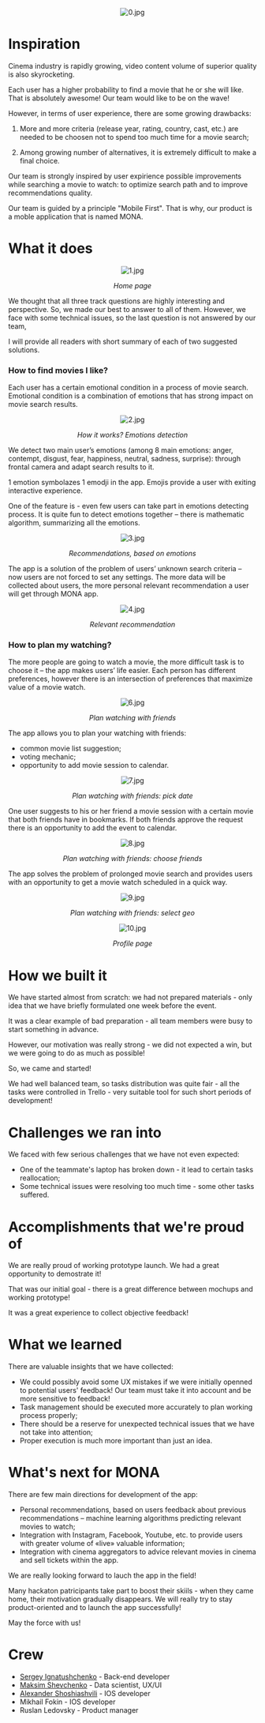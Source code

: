 <p align="center">
<img src="./screenshots/0.jpg" alt="0.jpg"/>
</p>

# **Inspiration**

Cinema industry is rapidly growing, video content volume of superior quality is also skyrocketing.

Each user has a higher probability to find a movie that he or she will like. That is absolutely awesome! Our team would like to be on the wave!

However, in terms of user experience, there are some growing drawbacks:

1) More and more criteria (release year, rating, country, cast, etc.) are needed to be choosen not to spend too much time for a movie search;

2) Among growing number of alternatives, it is extremely difficult to make a final choice.

Our team is strongly inspired by user expirience possible improvements while searching a movie to watch: to optimize search path and to improve recommendations quality.

Our team is guided by a principle "Mobile First". That is why, our product is a moble application that is named MONA.

# **What it does**

<p align="center">
<img src="./screenshots/1.jpg" alt="1.jpg"/>
</p>
<p align="center">
  <i>Home page</i>
</p>

We thought that all three track questions are highly interesting and perspective. So, we made our best to answer to all of them. However, we face with some technical issues, so the last question is not answered by our team,

I will provide all readers with short summary of each of two suggested solutions.

### **How to find movies I like?**

Each user has a certain emotional condition in a process of movie search. Emotional condition is a combination of emotions that has strong impact on movie search results.

<p align="center">
<img src="./screenshots/2.jpg" alt="2.jpg"/>
</p>
<p align="center">
  <i>How it works? Emotions detection</i>
</p>

We detect two main user’s emotions (among 8 main emotions: anger, contempt, disgust, fear, happiness, neutral, sadness, surprise): through frontal camera and adapt search results to it.

1 emotion symbolazes 1 emodji in the app. Emojis provide a user with exiting interactive experience.

One of the feature is - even few users can take part in emotions detecting process. It is quite fun to detect emotions together – there is mathematic algorithm, summarizing all the emotions.

<p align="center">
<img src="./screenshots/3.jpg" alt="3.jpg"/>
</p>
<p align="center">
  <i>Recommendations, based on emotions</i>
</p>

The app is a solution of the problem of users’ unknown search criteria – now users are not forced to set any settings. The more data will be collected about users, the more personal relevant recommendation a user will get through MONA app.

<p align="center">
<img src="./screenshots/4.jpg" alt="4.jpg"/>
</p>
<p align="center">
  <i>Relevant recommendation</i>
</p>

### **How to plan my watching?**

The more people are going to watch a movie, the more difficult task is to choose it – the app makes users’ life easier. Each person has different preferences, however there is an intersection of preferences that maximize value of a movie watch.

<p align="center">
<img src="./screenshots/6.jpg" alt="6.jpg"/>
</p>
<p align="center">
  <i>Plan watching with friends</i>
</p>

The app allows you to plan your watching with friends:

* common movie list suggestion;
* voting mechanic;
* opportunity to add movie session to calendar.

<p align="center">
<img src="./screenshots/7.jpg" alt="7.jpg"/>
</p>
<p align="center">
  <i>Plan watching with friends: pick date</i>
</p>

One user suggests to his or her friend a movie session with a certain movie that both friends have in bookmarks. If both friends approve the request there is an opportunity to add the event to calendar.

<p align="center">
<img src="./screenshots/8.jpg" alt="8.jpg"/>
</p>
<p align="center">
  <i>Plan watching with friends: choose friends</i>
</p>

The app solves the problem of prolonged movie search and provides users with an opportunity to get a movie watch scheduled in a quick way.

<p align="center">
<img src="./screenshots/9.jpg" alt="9.jpg"/>
</p>
<p align="center">
  <i>Plan watching with friends: select geo</i>
</p>

<p align="center">
<img src="./screenshots/10.jpg" alt="10.jpg"/>
</p>
<p align="center">
  <i>Profile page</i>
</p>

# **How we built it**

We have started almost from scratch: we had not prepared materials - only idea that we have briefly formulated one week before the event.

It was a clear example of bad preparation - all team members were busy to start something in advance.

However, our motivation was really strong - we did not expected a win, but we were going to do as much as possible!

So, we came and started!

We had well balanced team, so tasks distribution was quite fair - all the tasks were controlled in Trello - very suitable tool for such short periods of development!

# **Challenges we ran into**

We faced with few serious challenges that we have not even expected:

* One of the teammate's laptop has broken down - it lead to certain tasks reallocation;
* Some technical issues were resolving too much time - some other tasks suffered.

# **Accomplishments that we're proud of**

We are really proud of working prototype launch. We had a great opportunity to demostrate it!

That was our initial goal - there is a great difference between mochups and working prototype!

It was a great experience to collect objective feedback!

# **What we learned**

There are valuable insights that we have collected:

* We could possibly avoid some UX mistakes if we were initially openned to potential users' feedback! Our team must take it into account and be more sensitive to feedback!
* Task management should be executed more accurately to plan working process properly;
* There should be a reserve for unexpected technical issues that we have not take into attention;
* Proper execution is much more important than just an idea.

# **What's next for MONA**

There are few main directions for development of the app:

* Personal recommendations, based on users feedback about previous recommendations – machine learning algorithms predicting relevant movies to watch;
* Integration with Instagram, Facebook, Youtube, etc. to provide users with greater volume of «live» valuable information;
* Integration with cinema aggregators to advice relevant movies in cinema and sell tickets within the app.

We are really looking forward to lauch the app in the field!

Many hackaton patricipants take part to boost their skiils - when they came home, their motivation gradually disappears. We will really try to stay product-oriented and to launch the app successfully!

May the force with us!

# **Crew**

* [Sergey Ignatushchenko](https://github.com/alsedi28) - Back-end developer
* [Maksim Shevchenko](https://github.com/maks-sh) - Data scientist, UX/UI
* [Alexander Shoshiashvili](https://github.com/aleksandrshoshiashvili) - IOS developer
* Mikhail Fokin - IOS developer
* Ruslan Ledovsky - Product manager
